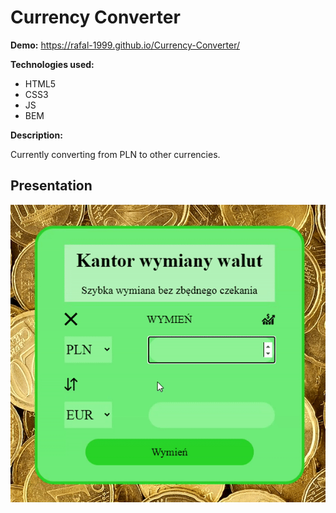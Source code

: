 # Currency Converter

**Demo:**
https://rafal-1999.github.io/Currency-Converter/

**Technologies used:**
* HTML5
* CSS3
* JS
* BEM

**Description:**

Currently converting from PLN to other currencies.

## Presentation
![currency exchange](./images/currency-exchange.gif)
